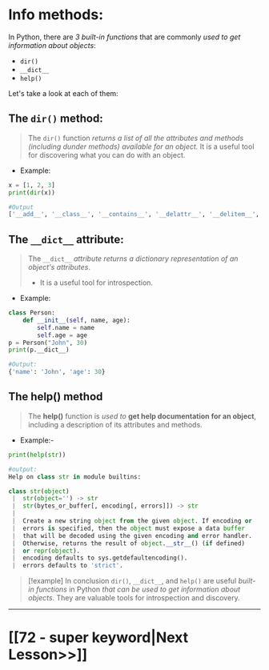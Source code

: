 # Info methods:
In Python, there are _3 built-in functions_ that are commonly _used to get information about objects_: 
- `dir()`
- `__dict__`  
- `help()`


Let's take a look at each of them:
## The `dir()` method:
> The `dir()` function _returns a list of all the attributes and methods (including dunder methods) available for an object._ 
> It is a useful tool for discovering what you can do with an object.
- Example:

```python
x = [1, 2, 3]
print(dir(x))

#Output
['__add__', '__class__', '__contains__', '__delattr__', '__delitem__', '__dir__', '__doc__', '__eq__', '__format__', '__ge__', '__getattribute__', '__getitem__', '__gt__', '__hash__', '__iadd__', '__imul__', '__init__', '__init_subclass__', '__iter__', '__le__', '__len__', '__lt__', '__mul__', '__ne__', '__new__', '__reduce__', '__reduce_ex__', '__repr__', '__reversed__', '__rmul__', '__setattr__', '__setitem__', '__sizeof__', '__str__', '__subclasshook__', 'append', 'clear', 'copy', 'count', 'extend', 'index', 'insert', 'pop', 'remove', 'reverse', 'sort']
```

## The `__dict__` attribute:
>The `__dict__` _attribute_ _returns a dictionary representation of an object's attributes_. 
>- It is a useful tool for introspection.

- Example:

```python
class Person:
    def __init__(self, name, age):
        self.name = name
        self.age = age
p = Person("John", 30)
print(p.__dict__)

#Output:
{'name': 'John', 'age': 30}
```
## The help() method
>The __help()__ function is _used to_ __get help documentation for an object__, including a description of its attributes and methods.

- Example:- 

```python
print(help(str))

#output:
Help on class str in module builtins:

class str(object)
 |  str(object='') -> str
 |  str(bytes_or_buffer[, encoding[, errors]]) -> str
 |
 |  Create a new string object from the given object. If encoding or
 |  errors is specified, then the object must expose a data buffer
 |  that will be decoded using the given encoding and error handler.
 |  Otherwise, returns the result of object.__str__() (if defined)
 |  or repr(object).
 |  encoding defaults to sys.getdefaultencoding().
 |  errors defaults to 'strict'.
   ```

>[!example] In conclusion
>`dir()`, `__dict__`, and `help()` are useful _built-in functions_ in Python _that can be used to get information about objects_. They are valuable tools for introspection and discovery.

---
# [[72 - super keyword|Next Lesson>>]]